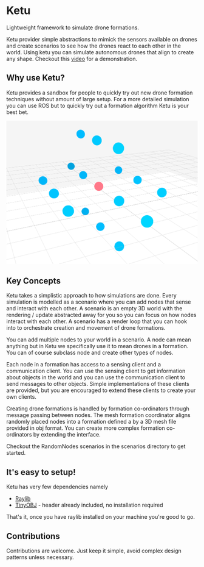 # Ketu

Lightweight framework to simulate drone formations.

Ketu provider simple abstractions to mimick the sensors available on drones and create
scenarios to see how the drones react to each other in the world.
Using ketu you can simulate autonomous drones that align to create any shape.
Checkout this [video](https://www.youtube.com/watch?v=yfkrUXFjLRA) for a demonstration.

## Why use Ketu?

Ketu provides a sandbox for people to quickly try out new drone formation techniques 
without amount of large setup.
For a more detailed simulation you can use ROS but to quickly try out
a formation algorithm Ketu is your best bet.

![ketu image](./images/formation.png)

## Key Concepts

Ketu takes a simplistic approach to how simulations are done.
Every simulation is modelled as a scenario where you can add nodes that sense and interact with each other.
A scenario is an empty 3D world with the rendering / update abstracted away for you so you can focus on how nodes
interact with each other. A scenario has a render loop that you can hook into to orchestrate creation and movement of drone formations.

You can add multiple nodes to your world in a scenario. A node can mean anything but in Ketu we specifically
use it to mean drones in a formation. You can of course  subclass node and create other types of nodes.

Each node in a formation has access to a sensing client and a communication client.
You can use the sensing client to get information about objects in the world
and you can use the communication client to send messages to other objects.
Simple implementations of these clients are provided, but you are encouraged to 
extend these clients to create your own clients. 

Creating drone formations is handled by formation co-ordinators through message passing between nodes.
The mesh formation coordinator aligns randomly placed nodes into a formation defined a by a 3D mesh file provided in obj format.
You can create more complex formation co-ordinators by extending the interface.

Checkout the RandomNodes scenarios in the scenarios directory to get started.


## It's easy to setup!

Ketu has very few dependencies namely
 - [Raylib](https://www.raylib.com)
 - [TinyOBJ](https://github.com/tinyobjloader/tinyobjloader/tree/release) - header already included, no installation required 

That's it, once you have raylib installed on your machine you're good to go.

## Contributions

Contributions are welcome. Just keep it simple, avoid complex design patterns unless necessary.




